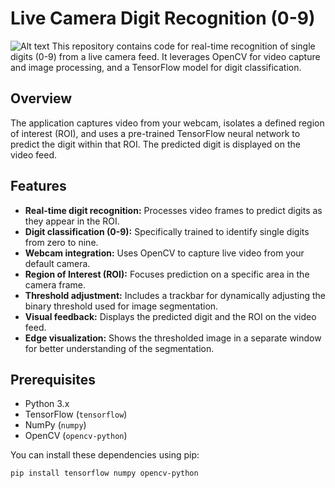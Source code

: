# Live Camera Digit Recognition (0-9)



![Alt text](https://res.cloudinary.com/dn4s7vbjr/image/upload/v1747201194/MNIST-handwritten-digit-edge-detection-with-an-integrate-and-fire-VCSEL-neuron-Six-22_kgpwlq.png)
This repository contains code for real-time recognition of single digits (0-9) from a live camera feed. It leverages OpenCV for video capture and image processing, and a TensorFlow model for digit classification.

## Overview

The application captures video from your webcam, isolates a defined region of interest (ROI), and uses a pre-trained TensorFlow neural network to predict the digit within that ROI. The predicted digit is displayed on the video feed.

## Features

* **Real-time digit recognition:** Processes video frames to predict digits as they appear in the ROI.
* **Digit classification (0-9):** Specifically trained to identify single digits from zero to nine.
* **Webcam integration:** Uses OpenCV to capture live video from your default camera.
* **Region of Interest (ROI):** Focuses prediction on a specific area in the camera frame.
* **Threshold adjustment:** Includes a trackbar for dynamically adjusting the binary threshold used for image segmentation.
* **Visual feedback:** Displays the predicted digit and the ROI on the video feed.
* **Edge visualization:** Shows the thresholded image in a separate window for better understanding of the segmentation.

## Prerequisites

* Python 3.x
* TensorFlow (`tensorflow`)
* NumPy (`numpy`)
* OpenCV (`opencv-python`)

You can install these dependencies using pip:

```bash
pip install tensorflow numpy opencv-python
